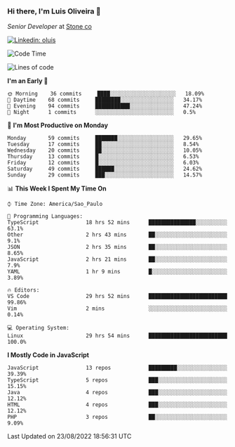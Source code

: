 ### Hi there, I'm Luis Oliveira 👋
*Senior Developer* at [Stone co](https://www.stone.com.br)  

[![Linkedin: oluis](https://img.shields.io/badge/-ooluis-blue?style=flat-square&logo=Linkedin&logoColor=white&link=https://www.linkedin.com/in/ooluis)](https://www.linkedin.com/in/ooluis/)

<!--START_SECTION:waka-->
![Code Time](http://img.shields.io/badge/Code%20Time-884%20hrs%207%20mins-blue)

![Lines of code](https://img.shields.io/badge/From%20Hello%20World%20I%27ve%20Written-239%20Thousand%20lines%20of%20code-blue)

**I'm an Early 🐤** 

```text
🌞 Morning    36 commits     ████░░░░░░░░░░░░░░░░░░░░░   18.09% 
🌆 Daytime    68 commits     ████████░░░░░░░░░░░░░░░░░   34.17% 
🌃 Evening    94 commits     ███████████░░░░░░░░░░░░░░   47.24% 
🌙 Night      1 commits      ░░░░░░░░░░░░░░░░░░░░░░░░░   0.5%

```
📅 **I'm Most Productive on Monday** 

```text
Monday       59 commits     ███████░░░░░░░░░░░░░░░░░░   29.65% 
Tuesday      17 commits     ██░░░░░░░░░░░░░░░░░░░░░░░   8.54% 
Wednesday    20 commits     ██░░░░░░░░░░░░░░░░░░░░░░░   10.05% 
Thursday     13 commits     █░░░░░░░░░░░░░░░░░░░░░░░░   6.53% 
Friday       12 commits     █░░░░░░░░░░░░░░░░░░░░░░░░   6.03% 
Saturday     49 commits     ██████░░░░░░░░░░░░░░░░░░░   24.62% 
Sunday       29 commits     ███░░░░░░░░░░░░░░░░░░░░░░   14.57%

```


📊 **This Week I Spent My Time On** 

```text
⌚︎ Time Zone: America/Sao_Paulo

💬 Programming Languages: 
TypeScript               18 hrs 52 mins      ███████████████░░░░░░░░░░   63.1% 
Other                    2 hrs 43 mins       ██░░░░░░░░░░░░░░░░░░░░░░░   9.1% 
JSON                     2 hrs 35 mins       ██░░░░░░░░░░░░░░░░░░░░░░░   8.65% 
JavaScript               2 hrs 21 mins       ██░░░░░░░░░░░░░░░░░░░░░░░   7.9% 
YAML                     1 hr 9 mins         █░░░░░░░░░░░░░░░░░░░░░░░░   3.89%

🔥 Editors: 
VS Code                  29 hrs 52 mins      █████████████████████████   99.86% 
Vim                      2 mins              ░░░░░░░░░░░░░░░░░░░░░░░░░   0.14%

💻 Operating System: 
Linux                    29 hrs 54 mins      █████████████████████████   100.0%

```

**I Mostly Code in JavaScript** 

```text
JavaScript               13 repos            █████████░░░░░░░░░░░░░░░░   39.39% 
TypeScript               5 repos             ███░░░░░░░░░░░░░░░░░░░░░░   15.15% 
Java                     4 repos             ███░░░░░░░░░░░░░░░░░░░░░░   12.12% 
HTML                     4 repos             ███░░░░░░░░░░░░░░░░░░░░░░   12.12% 
PHP                      3 repos             ██░░░░░░░░░░░░░░░░░░░░░░░   9.09%

```



 Last Updated on 23/08/2022 18:56:31 UTC
<!--END_SECTION:waka-->
